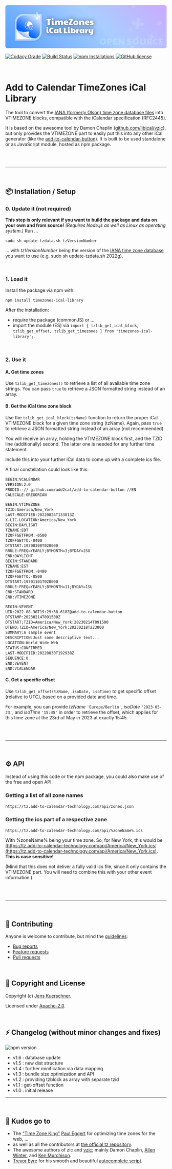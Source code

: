 ![Add to Calendar TimeZone iCal Library](https://github.com/add2cal/timezones-ical-library/blob/main/readme-header.png?raw=true)

[![Codacy Grade](https://img.shields.io/codacy/grade/aa298c980fa4459a9f7a386c8f8dc35f?style=for-the-badge)](https://app.codacy.com/gh/add2cal/timezones-ical-library/dashboard)
[![Build Status](https://img.shields.io/github/actions/workflow/status/add2cal/timezones-ical-library/npm-publish.yml?style=for-the-badge)](https://github.com/add2cal/timezones-ical-library/actions/workflows/npm-publish.yml)
[![npm Installations](https://img.shields.io/npm/dt/timezones-ical-library?label=npm%20Installations&style=for-the-badge)](https://www.npmjs.com/package/timezones-ical-library)
[![GitHub license](https://img.shields.io/github/license/add2cal/timezones-ical-library?style=for-the-badge)](https://github.com/add2cal/timezones-ical-library/blob/main/LICENSE)

<br />

# Add to Calendar TimeZones iCal Library

The tool to convert the [IANA (formerly Olson) time zone database files](http://www.iana.org/time-zones) into VTIMEZONE blocks, compatible with the iCalendar specification (RFC2445).

It is based on the awesome tool by Damon Chaplin ([github.com/libical/vzic](https://github.com/libical/vzic)), but only provides the VTIMEZONE part to easily put this into any other iCal generator (like the [add-to-calendar-button](https://github.com/add2cal/add-to-calendar-button)). It is built to be used standalone or as JavaScript module, hosted as npm package.

<br /><br />

---

<br />

## 📦 Installation / Setup

### 0. Update it (not required)

**This step is only relevant if you want to build the package and data on your own and from source!**
_(Requires Node.js as well as Linux as operating system.)_
Run ...

```
sudo sh update-tzdata.sh tzVersionNumber
```

... with _tzVersionNumber_ being the version of the [IANA time zone database](https://www.iana.org/time-zones) you want to use (e.g. sudo sh update-tzdata.sh 2022g).

<br />

### 1. Load it

Install the package via npm with:

```
npm install timezones-ical-library
```

After the installation:

- require the package (commonJS) or ...
- import the module (ES) via `import { tzlib_get_ical_block, tzlib_get_offset, tzlib_get_timezones } from 'timezones-ical-library';`.

<br />

### 2. Use it

#### A. Get time zones

Use `tzlib_get_timezones()` to retrieve a list of all available time zone strings. You can pass `true` to retrieve a JSON formatted string instead of an array.

#### B. Get the iCal time zone block

Use the `tzlib_get_ical_block(tzName)` function to return the proper iCal VTIMEZONE block for a given time zone string (tzName). Again, pass `true` to retrieve a JSON formatted string instead of an array (not recommended).

You will receive an array, holding the VTIMEZONE block first, and the TZID line (additionally) second. The latter one is needed for any further time statement.

Include this into your further iCal data to come up with a complete ics file.

A final constellation could look like this:

```
BEGIN:VCALENDAR
VERSION:2.0
PRODID:-// github.com/add2cal/add-to-calendar-button //EN
CALSCALE:GREGORIAN
```

```
BEGIN:VTIMEZONE
TZID:America/New_York
LAST-MODIFIED:20220824T133813Z
X-LIC-LOCATION:America/New_York
BEGIN:DAYLIGHT
TZNAME:EDT
TZOFFSETFROM:-0500
TZOFFSETTO:-0400
DTSTART:19700308T020000
RRULE:FREQ=YEARLY;BYMONTH=3;BYDAY=2SU
END:DAYLIGHT
BEGIN:STANDARD
TZNAME:EST
TZOFFSETFROM:-0400
TZOFFSETTO:-0500
DTSTART:19701101T020000
RRULE:FREQ=YEARLY;BYMONTH=11;BYDAY=1SU
END:STANDARD
END:VTIMEZONE
```

```
BEGIN:VEVENT
UID:2022-08-30T19:29:38.618Z@add-to-calendar-button
DTSTAMP:20230214T091500Z
DTSTART;TZID=America/New_York:20230214T091500
DTEND;TZID=America/New_York:20230218T223000
SUMMARY:A sample event
DESCRIPTION:Just some descriptive text...
LOCATION:World Wide Web
STATUS:CONFIRMED
LAST-MODIFIED:20220830T192938Z
SEQUENCE:0
END:VEVENT
END:VCALENDAR
```

#### C. Get a specific offset

Use `tzlib_get_offset(tzName, isoDate, isoTime)` to get specific offset (relative to UTC), based on a provided date and time.

For example, you can provide _tzName_ `'Europe/Berlin'`, _isoDate_ `'2023-05-23'`, and _isoTime_ `'15:45'` in order to retrieve the offset, which applies for this time zone at the 23rd of May in 2023 at exactly 15:45.

<br /><br />

---

<br />

## ⚙️ API

Instead of using this code or the npm package, you could also make use of the free and open API.

### Getting a list of all zone names

```
https://tz.add-to-calendar-technology.com/api/zones.json
```

### Getting the ics part of a respective zone

```
https://tz.add-to-calendar-technology.com/api/%zoneName%.ics
```

With %zoneName% being your time zone. So, for New York, this would be [https://tz.add-to-calendar-technology.com/api/America/New_York.ics](https://tz.add-to-calendar-technology.com/api/America/New_York.ics).
**This is case sensitive!**

(Mind that this does not deliver a fully valid ics file, since it only contains the VTIMEZONE part. You will need to combine this with your other event information.)

<br /><br />

---

<br />

## 🙌 Contributing

Anyone is welcome to contribute, but mind the [guidelines](.github/CONTRIBUTING.md):

- [Bug reports](.github/CONTRIBUTING.md#bugs)
- [Feature requests](.github/CONTRIBUTING.md#features)
- [Pull requests](.github/CONTRIBUTING.md#pull-requests)

<br />

## 📃 Copyright and License

Copyright (c) [Jens Kuerschner](https://jenskuerschner.de).

Licensed under [Apache-2.0](LICENSE).

<br />

## ⚡ Changelog (without minor changes and fixes)

![npm version](https://img.shields.io/npm/v/timezones-ical-library?label=current%20version&style=for-the-badge)

- v1.6 : database update
- v1.5 : new dist structure
- v1.4 : further minification via data mapping
- v1.3 : bundle size optimization and API
- v1.2 : providing tzblock as array with separate tzid
- v1.1 : get-offset function
- v1.0 : initial release

---

<br />

## 💜 Kudos go to

- The ["Time Zone King"](https://samueli.ucla.edu/time-zone-king-how-one-ucla-computer-scientist-keeps-digital-clocks-ticking/) [Paul Eggert](https://github.com/eggert) for optimizing time zones for the web, ...
- as well as all the contributors at [the official tz repository](https://github.com/eggert/tz).
- The awesome authors of zic and [vzic](https://github.com/libical/vzic/graphs/contributors); mainly Damon Chaplin, [Allen Winter](https://github.com/winterz), and [Ken Murchison](https://github.com/ksmurchison).
- [Trevor Eyre](https://github.com/trevoreyre) for his smooth and beautiful [autocomplete script](https://github.com/trevoreyre/autocomplete).
